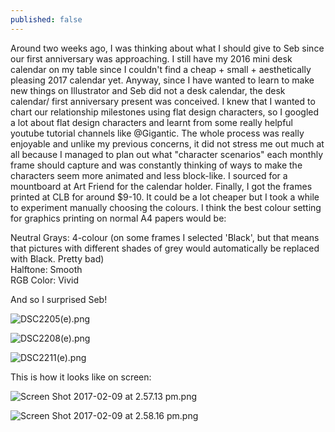 ```yaml
---
published: false
---
```


Around two weeks ago, I was thinking about what I should give to Seb since our first anniversary was approaching. I still have my 2016 mini desk calendar on my table since I couldn't find a cheap + small + aesthetically pleasing 2017 calendar yet. Anyway, since I have wanted to learn to make new things on Illustrator and Seb did not a desk calendar, the desk calendar/ first anniversary present was conceived. I knew that I wanted to chart our relationship milestones using flat design characters, so I googled a lot about flat design characters and learnt from some really helpful youtube tutorial channels like @Gigantic. The whole process was really enjoyable and unlike my previous concerns, it did not stress me out much at all because I managed to plan out what "character scenarios" each monthly frame should capture and was constantly thinking of ways to make the characters seem more animated and less block-like. I sourced for a mountboard at Art Friend for the calendar holder. Finally, I got the frames printed at CLB for around $9-10. It could be a lot cheaper but I took a while to experiment manually choosing the colours. I think the best colour setting for graphics printing on normal A4 papers would be:

Neutral Grays: 4-colour (on some frames I selected 'Black', but that means that pictures with different shades of grey would automatically be replaced with Black. Pretty bad)  
Halftone: Smooth  
RGB Color: Vivid

And so I surprised Seb!

![DSC2205(e).png]({{site.baseurl}}/img/DSC2205(e).png)

![DSC2208(e).png]({{site.baseurl}}/img/DSC2208(e).png)

![DSC2211(e).png]({{site.baseurl}}/img/DSC2211(e).png)

This is how it looks like on screen:

![Screen Shot 2017-02-09 at 2.57.13 pm.png]({{site.baseurl}}/img/Screen%20Shot%202017-02-09%20at%202.57.13%20pm.png)

![Screen Shot 2017-02-09 at 2.58.16 pm.png]({{site.baseurl}}/img/Screen%20Shot%202017-02-09%20at%202.58.16%20pm.png)

